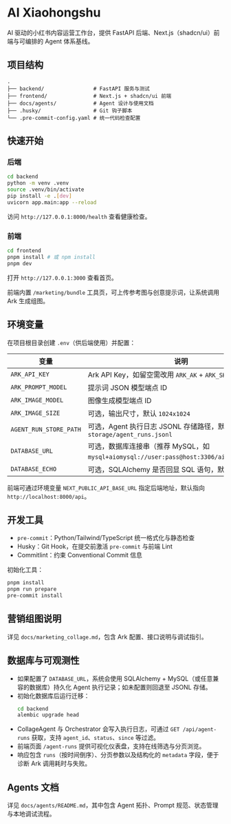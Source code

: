 # AI Xiaohongshu

AI 驱动的小红书内容运营工作台，提供 FastAPI 后端、Next.js（shadcn/ui）前端与可编排的 Agent 体系基线。

## 项目结构

```
.
├── backend/                # FastAPI 服务与测试
├── frontend/               # Next.js + shadcn/ui 前端
├── docs/agents/            # Agent 设计与使用文档
├── .husky/                 # Git 钩子脚本
└── .pre-commit-config.yaml # 统一代码检查配置
```

## 快速开始

### 后端

```bash
cd backend
python -m venv .venv
source .venv/bin/activate
pip install -e .[dev]
uvicorn app.main:app --reload
```

访问 `http://127.0.0.1:8000/health` 查看健康检查。

### 前端

```bash
cd frontend
pnpm install # 或 npm install
pnpm dev
```

打开 `http://127.0.0.1:3000` 查看首页。

前端内置 `/marketing/bundle` 工具页，可上传参考图与创意提示词，让系统调用 Ark 生成组图。

## 环境变量

在项目根目录创建 `.env`（供后端使用）并配置：

| 变量 | 说明 |
| --- | --- |
| `ARK_API_KEY` | Ark API Key，如留空需改用 `ARK_AK` + `ARK_SK` |
| `ARK_PROMPT_MODEL` | 提示词 JSON 模型端点 ID |
| `ARK_IMAGE_MODEL` | 图像生成模型端点 ID |
| `ARK_IMAGE_SIZE` | 可选，输出尺寸，默认 `1024x1024` |
| `AGENT_RUN_STORE_PATH` | 可选，Agent 执行日志 JSONL 存储路径，默认 `storage/agent_runs.jsonl` |
| `DATABASE_URL` | 可选，数据库连接串（推荐 MySQL，如 `mysql+aiomysql://user:pass@host:3306/ai_xiaohongshu`）|
| `DATABASE_ECHO` | 可选，SQLAlchemy 是否回显 SQL 语句，默认 `False` |

前端可通过环境变量 `NEXT_PUBLIC_API_BASE_URL` 指定后端地址，默认指向 `http://localhost:8000/api`。

## 开发工具

- `pre-commit`：Python/Tailwind/TypeScript 统一格式化与静态检查
- Husky：Git Hook，在提交前激活 `pre-commit` 与前端 Lint
- Commitlint：约束 Conventional Commit 信息

初始化工具：

```bash
pnpm install
pnpm run prepare
pre-commit install
```

## 营销组图说明

详见 `docs/marketing_collage.md`，包含 Ark 配置、接口说明与调试指引。

## 数据库与可观测性

- 如果配置了 `DATABASE_URL`，系统会使用 SQLAlchemy + MySQL（或任意兼容的数据库）持久化 Agent 执行记录；如未配置则回退至 JSONL 存储。
- 初始化数据库后运行迁移：
  ```bash
  cd backend
  alembic upgrade head
  ```
- CollageAgent 与 Orchestrator 会写入执行日志，可通过 `GET /api/agent-runs` 获取，支持 `agent_id`、`status`、`since` 等过滤。
- 前端页面 `/agent-runs` 提供可视化仪表盘，支持在线筛选与分页浏览。
- 响应包含 `runs`（按时间倒序）、分页参数以及结构化的 `metadata` 字段，便于诊断 Ark 调用耗时与失败。

## Agents 文档

详见 `docs/agents/README.md`，其中包含 Agent 拓扑、Prompt 规范、状态管理与本地调试流程。
